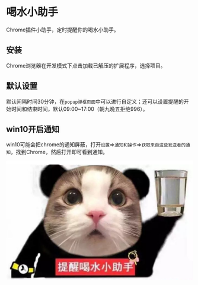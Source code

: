 

# 喝水小助手

Chrome插件小助手，定时提醒你的喝水小助手。

## 安装

Chrome浏览器在开发模式下点击加载已解压的扩展程序，选择项目。

## 默认设置

默认间隔时间30分钟，在``popup弹框页面``中可以进行自定义；还可以设置提醒的开始时间和结束时间，默认09:00~17:00（朝九晚五拒绝996）。


## win10开启通知

win10可能会把chrome的通知屏蔽，打开``设置``=>``通知和操作``=>``获取来自这些发送者的通知``，找到Chrome，然后打开即可看到通知。


![喝水](/drink.png)

